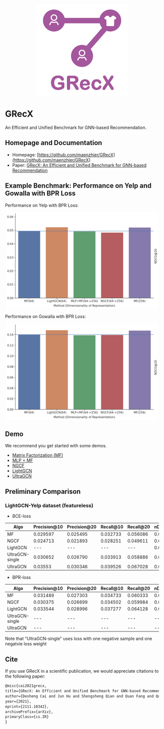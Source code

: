 <p align="center">
<img src="GRecX_LOGO_SQUARE.png" width="300"/>
</p>

# GRecX
An Efficient and Unified Benchmark for GNN-based Recommendation.

## Homepage and Documentation

+ Homepage: [https://github.com/maenzhier/GRecX](https://github.com/maenzhier/GRecX)
+ Paper: [GRecX: An Efficient and Unified Benchmark for GNN-based Recommendation](https://arxiv.org/pdf/2111.10342.pdf)


## Example Benchmark: Performance on Yelp and Gowalla with BPR Loss

Performance on Yelp with BPR Loss:
<p align="center">
<img src="plots/bpr_yelp.png" width="500"/>
</p>


Performance on Gowalla with BPR Loss:
<p align="center">
<img src="plots/bpr_gowalla.png" width="500"/>
</p>

## Demo

We recommend you get started with some demos.

+ [Matrix Factorization (MF)](demo/demo_mf.py)
+ [MLP + MF](demo/demo_mf_fc.py)
+ [NGCF](demo/demo_ngcf.py)
+ [LightGCN](demo/demo_light_gcn.py)
+ [UltraGCN](demo/demo_ultra_gcn.py)

## Preliminary Comparison


### LightGCN-Yelp dataset (featureless)

[comment]: <> (| Algo | nDCG@20 | recall@20 | precision@20 |)

[comment]: <> (| --- | --- | --- | --- | )

[comment]: <> (| NGCF | 0.04118 | 0.02302 | 0.05034 |)

[comment]: <> (| lightGCN| 0.05260 | 0.06397 | 0.02876 |)

[comment]: <> (| UltraGCN &#40;oc&#41; | 0.03408 | 0.04154 | 0.01928 |)

[comment]: <> (| our-UltraGCN | 0.03540 | --- | --- |)

[comment]: <> (Note that: oc means orignal code with negative_num=1  and negative_weight=1. )

* BCE-loss

[comment]: <> (| Algo | nDCG@5 | nDCG@10 | nDCG@15 | nDCG@20 |)

[comment]: <> (| --- | --- | --- | --- | --- |)

[comment]: <> (| MF| 0.031168 | 0.033510 | 0.037817 | 0.042061 &#40;epoch:1300&#41; |)

[comment]: <> (| our-lightGCN| 0.034872 | 0.037350 | 0.041520 | 0.045872 &#40;epoch:1300&#41; |)

| Algo | Precision@10 | Precision@20 | Recall@10 | Recall@20 | nDCG@10 | nDCG@20 |
| --- | --- | --- | --- | --- | --- | --- |
| MF |  0.029597 | 0.025495 | 0.032733 | 0.056086 | 0.037332  | 0.045805 |
| NGCF | 0.024713 | 0.021893 | 0.028251 | 0.049611 | 0.031357 | 0.039549 |
| LightGCN | --- | --- | --- | --- | 0.037350 | 0.045872 |
| UltraGCN-single | 0.030652 |  0.026790 | 0.033913 | 0.058886 | 0.038576 | 0.047766 |
| UltraGCN | 0.03553 |  0.030346 | 0.039526 | 0.067028 | 0.045365 | 0.055376 |

* BPR-loss

[comment]: <> (| Algo | nDCG@5 | nDCG@10 | nDCG@15 | nDCG@20 |)

[comment]: <> (| --- | --- | --- | --- | --- |)

[comment]: <> (| MF| 0.034672 | 0.037321 | 0.041864 | 0.046112 |)

[comment]: <> (| our-lightGCN| 0.040223 | 0.042649 | 0.047568 | 0.052569 &#40;epoch:760&#41; |)


| Algo | Precision@10 | Precision@20 | Recall@10 | Recall@20 | nDCG@10 | nDCG@20 |
| --- | --- | --- | --- | --- | --- | --- |
| MF |  0.031489 | 0.027303 | 0.034733 | 0.060333 | 0.040103 | 0.049406 |
| NGCF | 0.030375 | 0.026699 | 0.034502 | 0.059984 | 0.038732 | 0.048351 |
| LightGCN | 0.033544 | 0.028996 | 0.037277 | 0.064128 | 0.042907 | 0.052667 |
| UltraGCN-single | --- | --- | --- | --- | --- | --- |
| UltraGCN | --- | --- | --- | --- | --- | --- |

Note that "UltraGCN-single" uses loss with one negative sample and one negatvie loss weight

[comment]: <> (***)

[comment]: <> (#### LightGCN-Gowalla dataset &#40;featureless&#41;)

[comment]: <> (| Algo | nDCG@20 | recall@20 | precision@20 |)

[comment]: <> (| --- | --- | --- | --- | )

[comment]: <> (| NGCF | 0.11804 | 0.14375 | 0.04404 |)

[comment]: <> (| lightGCN| 0.15271 | 0.17801 | 0.05474 |)

[comment]: <> (| UltraGCN &#40;oc&#41; | 0.10846 | 0.12202 | 0.03826 |)

[comment]: <> (Note that: oc means orignal code with negative_num=1  and negative_weight=1.)


[comment]: <> (* BCE-loss)

[comment]: <> (| Algo | nDCG@5 | nDCG@10 | nDCG@15 | nDCG@20 |)

[comment]: <> (| --- | --- | --- | --- | --- |)

[comment]: <> (| MF| --- | --- | --- | 0.1298 |)

[comment]: <> (| our-lightGCN| --- | --- | --- | 0.1300 |)


[comment]: <> (* BPR-loss)

[comment]: <> (| Algo | nDCG@5 | nDCG@10 | nDCG@15 | nDCG@20 |)

[comment]: <> (| --- | --- | --- | --- | --- |)

[comment]: <> (| MF| 0.116182 | 0.117339 | 0.123564 | 0.1400 |)

[comment]: <> (| our-lightGCN| --- | --- | --- | 0.1485 |)


[comment]: <> (#### LightGCN-Amazon-book dataset &#40;featureless&#41;)




## Cite

If you use GRecX in a scientific publication, we would appreciate citations to the following paper:

```html
@misc{cai2021grecx,
title={GRecX: An Efficient and Unified Benchmark for GNN-based Recommendation},
author={Desheng Cai and Jun Hu and Shengsheng Qian and Quan Fang and Quan Zhao and Changsheng Xu},
year={2021},
eprint={2111.10342},
archivePrefix={arXiv},
primaryClass={cs.IR}
}
```